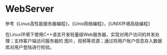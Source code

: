 # WebServer
参考《Linux高性能服务器编程》，《Unix网络编程》，《UNIX环境高级编程》

在Linux环境下使用C++语言开发轻量级Web服务器，实现对用户访问的并发处理；支持客户端访问服务器的		图片，视频等资源；通过将用户账户信息存入数据库对用户登陆进行校验。
